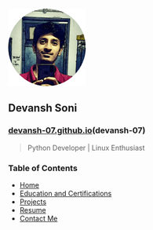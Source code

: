 <p align="left">
  <img src="static/img/main.png" alt="devansh-07"/>
  <h2>Devansh Soni</h2>
  <h3><a href="devansh-07.github.io">devansh-07.github.io</a>(devansh-07)</h3>
</p>

> Python Developer | Linux Enthusiast

<h3>Table of Contents</h3>

- [Home](https://devansh-07.github.io/)
- [Education and Certifications](https://devansh-07.github.io/education.html)
- [Projects](https://devansh-07.github.io/projects.html)
- [Resume](https://devansh-07.github.io/Resume.pdf)
- [Contact Me](https://devansh-07.github.io/contact.html)
